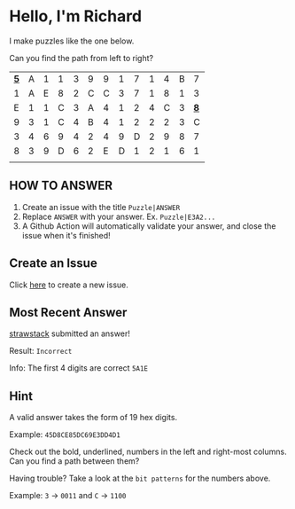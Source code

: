 # Hello, I'm Richard

I make puzzles like the one below. 

Can you find the path from left to right?

| | | | | | | | | | | | | |
|-|-|-|-|-|-|-|-|-|-|-|-|-|
|<ins>**5**</ins>|A|1|1|3|9|9|1|7|1|4|B|7|
|1|A|E|8|2|C|C|3|7|1|8|1|3|
|E|1|1|C|3|A|4|1|2|4|C|3|<ins>**8**</ins>|
|9|3|1|C|4|B|4|1|2|2|2|3|C|
|3|4|6|9|4|2|4|9|D|2|9|8|7|
|8|3|9|D|6|2|E|D|1|2|1|6|1|
| | | | | | | | | | | | | |


## HOW TO ANSWER

1. Create an issue with the title `Puzzle|ANSWER`
2. Replace `ANSWER` with your answer. Ex. `Puzzle|E3A2...`
3. A Github Action will automatically validate your answer, and close the issue when it's finished!

## Create an Issue

Click [here](https://github.com/strawstack/strawstack/issues/new) to create a new issue.

## Most Recent Answer

[strawstack](https://www.github.com/strawstack) submitted an answer!

Result: `Incorrect`

Info: The first 4 digits are correct `5A1E`

## Hint

A valid answer takes the form of 19 hex digits. 

Example: `45D8CE85DC69E3DD4D1`

Check out the bold, underlined, numbers in the left and right-most columns. Can you find a path between them?

Having trouble? Take a look at the `bit patterns` for the numbers above.

Example: `3` -> `0011` and `C` -> `1100`
